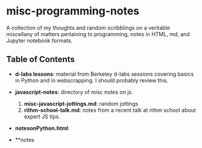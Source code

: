 # misc-programming-notes
A collection of  my thoughts and random scribblings on a veritable miscellany of matters pertaining to programming, 
notes in HTML, md, and Jupyter notebook formats.

## Table of Contents
- **d-labs lessons**: material from Berkeley d-labs sessions covering basics in Python and in webscrapping. I should probably review this. 

- **javascript-notes**: directory of misc notes on js. 
    1. **misc-javascript-jottings.md**: random jottings
    2. **rithm-school-talk.md**: notes from a recent talk at rithm school about expert JS tips.
    
- **notesonPython.html**:

- **notes
